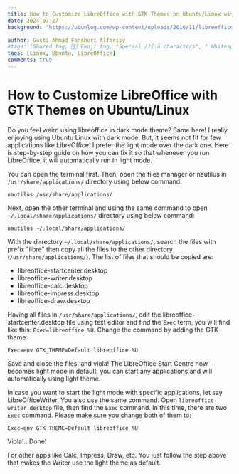 ```yaml
---
title: How to Customize LibreOffice with GTK Themes on Ubuntu/Linux with Light Theme
date: 2024-07-27
background: "https://ubunlog.com/wp-content/uploads/2016/11/libreoffice-768x370.jpg.webp"

author: Gusti Ahmad Fanshuri Alfarisy
#tags: [Shared tag, 👩‍🔬 Emoji tag, "Special /?{:å characters", " Whitespace before and after "]
tags: [Linux, Ubuntu, LibreOffice]
comments: true
---
```


# How to Customize LibreOffice with GTK Themes on Ubuntu/Linux

Do you feel weird using libreoffice in dark mode theme? Same here! I really enjoying using Ubuntu Linux with dark mode. But, it seems not fit for few applications like LibreOffice. I prefer the light mode over the dark one. Here is step-by-step guide on how you can fix it so that whenever you run LibreOffice, it will automatically run in light mode.

You can open the terminal first. Then, open the files manager or nautilus in `/usr/share/applications/` directory using below command:

``` nautilus /usr/share/applications/ ```

Next, open the other terminal and using the same command to open `~/.local/share/applications/` directory using below command:

``` nautilus ~/.local/share/applications/ ```

With the dirrectory `~/.local/share/applications/`, search the files with prefix "libre" then copy all the files to the other directory (`/usr/share/applications/`). The list of files that should be copied are:

- libreoffice-startcenter.desktop
- libreoffice-writer.desktop
- libreoffice-calc.desktop
- libreoffice-impress.desktop
- libreoffice-draw.desktop

Having all files in `/usr/share/applications/`, edit the libreoffice-startcenter.desktop file using text editor and find the `Exec` term, you will find like this: `Exec=libreoffice %U`. Change the command by adding the GTK theme:

``` Exec=env GTK_THEME=Default libreoffice %U ```

Save and close the files, and viola! The LibreOffice Start Centre now becomes light mode in default, you can start any applications and will automatically using light theme.

In case you want to start the light mode with specific applications, let say LibreOfficeWriter. You also use the same command. Open `libreoffice-writer.desktop` file, then find the `Exec` command. In this time, there are two `Exec` command. Please make sure you change both of them to:

``` Exec=env GTK_THEME=Default libreoffice %U ```

Viola!.. Done!

For other apps like Calc, Impress, Draw, etc. You just follow the step above that makes the Writer use the light theme as default.